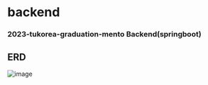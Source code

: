 # backend
### 2023-tukorea-graduation-mento Backend(springboot)

## ERD
![image](https://user-images.githubusercontent.com/65451455/233301881-5048b3be-f1eb-43b9-ae59-25e31e8d8f95.png)
